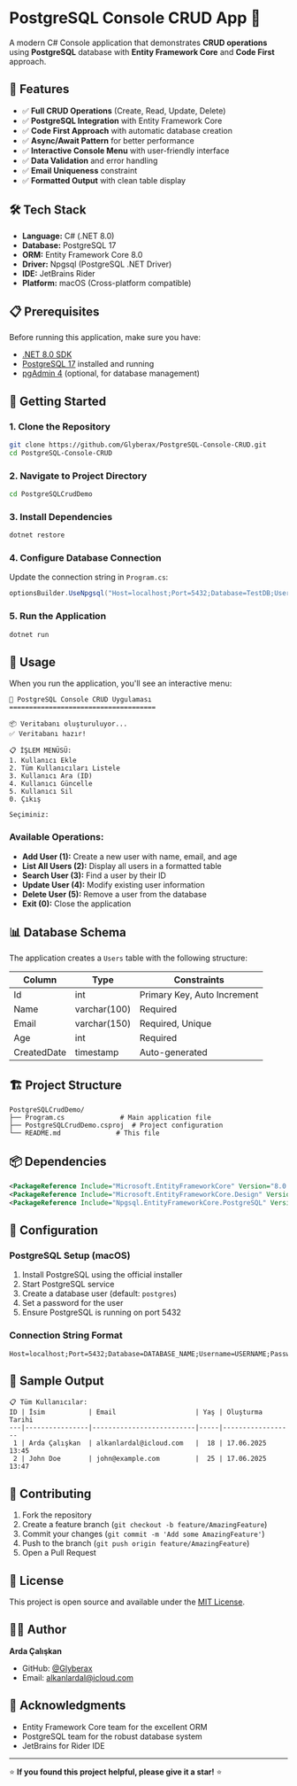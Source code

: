 # PostgreSQL Console CRUD App 🚀

A modern C# Console application that demonstrates **CRUD operations** using **PostgreSQL** database with **Entity Framework Core** and **Code First** approach.

## 🎯 Features

- ✅ **Full CRUD Operations** (Create, Read, Update, Delete)
- ✅ **PostgreSQL Integration** with Entity Framework Core
- ✅ **Code First Approach** with automatic database creation
- ✅ **Async/Await Pattern** for better performance
- ✅ **Interactive Console Menu** with user-friendly interface
- ✅ **Data Validation** and error handling
- ✅ **Email Uniqueness** constraint
- ✅ **Formatted Output** with clean table display

## 🛠️ Tech Stack

- **Language:** C# (.NET 8.0)
- **Database:** PostgreSQL 17
- **ORM:** Entity Framework Core 8.0
- **Driver:** Npgsql (PostgreSQL .NET Driver)
- **IDE:** JetBrains Rider
- **Platform:** macOS (Cross-platform compatible)

## 📋 Prerequisites

Before running this application, make sure you have:

- [.NET 8.0 SDK](https://dotnet.microsoft.com/download/dotnet/8.0)
- [PostgreSQL 17](https://www.postgresql.org/download/) installed and running
- [pgAdmin 4](https://www.pgadmin.org/) (optional, for database management)

## 🚀 Getting Started

### 1. Clone the Repository
```bash
git clone https://github.com/Glyberax/PostgreSQL-Console-CRUD.git
cd PostgreSQL-Console-CRUD
```

### 2. Navigate to Project Directory
```bash
cd PostgreSQLCrudDemo
```

### 3. Install Dependencies
```bash
dotnet restore
```

### 4. Configure Database Connection
Update the connection string in `Program.cs`:
```csharp
optionsBuilder.UseNpgsql("Host=localhost;Port=5432;Database=TestDB;Username=postgres;Password=YOUR_PASSWORD");
```

### 5. Run the Application
```bash
dotnet run
```

## 📱 Usage

When you run the application, you'll see an interactive menu:

```
🚀 PostgreSQL Console CRUD Uygulaması
=====================================

📦 Veritabanı oluşturuluyor...
✅ Veritabanı hazır!

📋 İŞLEM MENÜSÜ:
1. Kullanıcı Ekle
2. Tüm Kullanıcıları Listele
3. Kullanıcı Ara (ID)
4. Kullanıcı Güncelle
5. Kullanıcı Sil
0. Çıkış

Seçiminiz:
```

### Available Operations:

- **Add User (1):** Create a new user with name, email, and age
- **List All Users (2):** Display all users in a formatted table
- **Search User (3):** Find a user by their ID
- **Update User (4):** Modify existing user information
- **Delete User (5):** Remove a user from the database
- **Exit (0):** Close the application

## 📊 Database Schema

The application creates a `Users` table with the following structure:

| Column | Type | Constraints |
|--------|------|-------------|
| Id | int | Primary Key, Auto Increment |
| Name | varchar(100) | Required |
| Email | varchar(150) | Required, Unique |
| Age | int | Required |
| CreatedDate | timestamp | Auto-generated |

## 🏗️ Project Structure

```
PostgreSQLCrudDemo/
├── Program.cs              # Main application file
├── PostgreSQLCrudDemo.csproj  # Project configuration
└── README.md              # This file
```

## 📦 Dependencies

```xml
<PackageReference Include="Microsoft.EntityFrameworkCore" Version="8.0.0" />
<PackageReference Include="Microsoft.EntityFrameworkCore.Design" Version="8.0.0" />
<PackageReference Include="Npgsql.EntityFrameworkCore.PostgreSQL" Version="8.0.0" />
```

## 🔧 Configuration

### PostgreSQL Setup (macOS)
1. Install PostgreSQL using the official installer
2. Start PostgreSQL service
3. Create a database user (default: `postgres`)
4. Set a password for the user
5. Ensure PostgreSQL is running on port 5432

### Connection String Format
```
Host=localhost;Port=5432;Database=DATABASE_NAME;Username=USERNAME;Password=PASSWORD
```

## 🎨 Sample Output

```
📋 Tüm Kullanıcılar:
ID | İsim           | Email                    | Yaş | Oluşturma Tarihi
---|----------------|--------------------------|-----|------------------
 1 | Arda Çalışkan  | alkanlardal@icloud.com   |  18 | 17.06.2025 13:45
 2 | John Doe       | john@example.com         |  25 | 17.06.2025 13:47
```

## 🤝 Contributing

1. Fork the repository
2. Create a feature branch (`git checkout -b feature/AmazingFeature`)
3. Commit your changes (`git commit -m 'Add some AmazingFeature'`)
4. Push to the branch (`git push origin feature/AmazingFeature`)
5. Open a Pull Request

## 📝 License

This project is open source and available under the [MIT License](LICENSE).

## 👨‍💻 Author

**Arda Çalışkan**
- GitHub: [@Glyberax](https://github.com/Glyberax)
- Email: alkanlardal@icloud.com

## 🙏 Acknowledgments

- Entity Framework Core team for the excellent ORM
- PostgreSQL team for the robust database system
- JetBrains for Rider IDE

---

⭐ **If you found this project helpful, please give it a star!** ⭐
